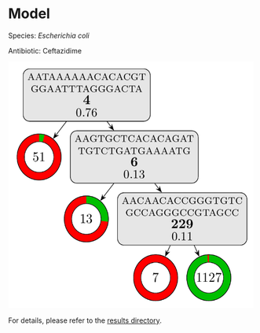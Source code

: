 
# Model

Species: *Escherichia coli*

Antibiotic: Ceftazidime

<img src="./model.png" width=500 height=500 />

For details, please refer to the [results directory](../../../../../results/cart_b/escherichia%20coli/ceftazidime/repeat_7/).

